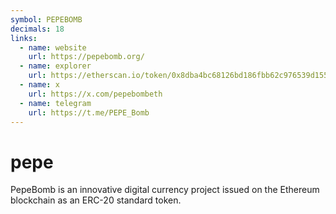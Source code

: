 ```yaml
---
symbol: PEPEBOMB
decimals: 18
links:
  - name: website
    url: https://pepebomb.org/
  - name: explorer
    url: https://etherscan.io/token/0x8dba4bc68126bd186fbb62c976539d1558c9fe73
  - name: x
    url: https://x.com/pepebombeth
  - name: telegram
    url: https://t.me/PEPE_Bomb
---
```


# pepe

PepeBomb is an innovative digital currency project issued on the Ethereum blockchain as an ERC-20 standard token.
